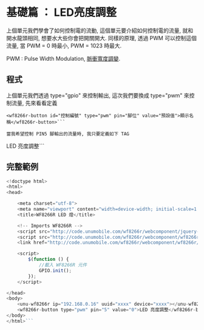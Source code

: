 
# 基礎篇 ： LED亮度調整

上個單元我們學會了如何控制電的流動, 這個單元要介紹如何控制電的流量, 就和開水龍頭相同, 想要水大些你會把開關開大. 同樣的原理, 透過 PWM 可以控制這個流量, 當 PWM = 0 時最小, PWM = 1023 時最大.

PWM : Pulse Width Modulation, [脈衝寬度調變](https://zh.wikipedia.org/wiki/脈衝寬度調變).



## 程式
上個單元我們透過 type="gpio" 來控制輸出, 這次我們要換成 type="pwm" 來控制流量, 先來看看定義

```
<wf8266r-button id="控制編號" type="pwm" pin="腳位" value="預設值">顯示名稱</wf8266r-button>```

當我希望控制 PIN5 腳輸出的流量時, 我只要定義如下 TAG

```
<wf8266r-button type="pwm" pin="5" value="0">LED 亮度調整</wf8266r-button>```


## 完整範例

```javascript
<!doctype html>
<html>
<head>

    <meta charset="utf-8">
    <meta name="viewport" content="width=device-width; initial-scale=1.0; maximum-scale=1.0; user-scalable=0;">
    <title>WF8266R LED 燈</title>

    <!-- Imports WF8266R -->
    <script src="http://code.unumobile.com/wf8266r/webcomponent/jquery-2.1.4.min.js"></script>
    <script src="http://code.unumobile.com/wf8266r/webcomponent/wf8266r/wf8266r.js"></script>
    <link href="http://code.unumobile.com/wf8266r/webcomponent/wf8266r/wf8266r.css" rel="stylesheet" />

    <script>      
        $(function () {
            //載入 WF8266R 元件
            GPIO.init();
        });
    </script>

</head>
<body>
    <unu-wf8266r ip="192.168.0.16" uuid="xxxx" device="xxxx"></unu-wf8266r>
    <wf8266r-button type="pwm" pin="5" value="0">LED 亮度調整</wf8266r-button>
</body>
</html>```
